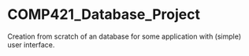 # COMP421_Database_Project
Creation from scratch of an database for some application with (simple) user interface. 

